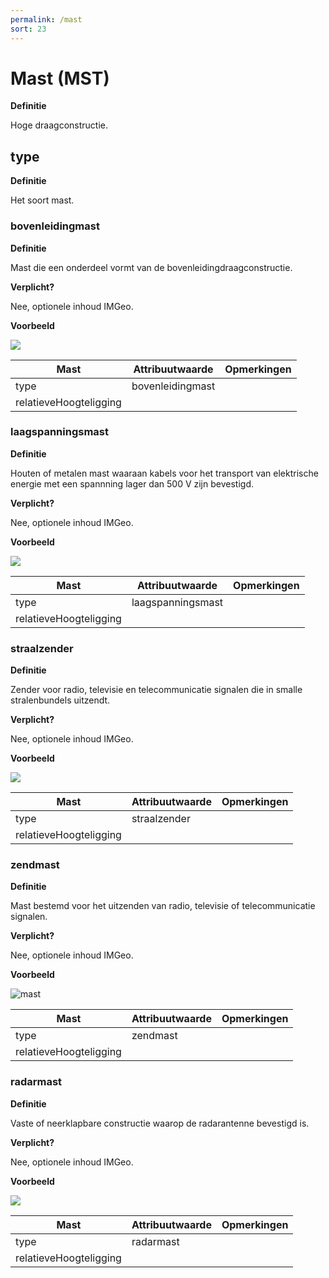 ```yaml
---
permalink: /mast
sort: 23
---
```


Mast (MST)
====

**Definitie**

Hoge draagconstructie.

type
----

**Definitie**

Het soort mast.

### bovenleidingmast

**Definitie**

Mast die een onderdeel vormt van de bovenleidingdraagconstructie.

**Verplicht?**

Nee, optionele inhoud IMGeo.

**Voorbeeld**

![](media/a96dc6ce696a3cd8ed00659be15d62ec.jpg)

| **Mast**               | **Attribuutwaarde** | **Opmerkingen** |
|------------------------|---------------------|-----------------|
| type                   | bovenleidingmast    |                 |
| relatieveHoogteligging |                     |                 |

### laagspanningsmast

**Definitie**

Houten of metalen mast waaraan kabels voor het transport van elektrische energie
met een spannning lager dan 500 V zijn bevestigd.

**Verplicht?**

Nee, optionele inhoud IMGeo.

**Voorbeeld**

![](media/ddafe3c4f81fd035d9ad5576cbaec41e.jpg)

| **Mast**               | **Attribuutwaarde** | **Opmerkingen** |
|------------------------|---------------------|-----------------|
| type                   | laagspanningsmast   |                 |
| relatieveHoogteligging |                     |                 |

### straalzender

**Definitie**

Zender voor radio, televisie en telecommunicatie signalen die in smalle
stralenbundels uitzendt.

**Verplicht?**

Nee, optionele inhoud IMGeo.

**Voorbeeld**

![](media/a936af736d2b11b77714b5f82f972b36.jpg)

| **Mast**               | **Attribuutwaarde** | **Opmerkingen** |
|------------------------|---------------------|-----------------|
| type                   | straalzender        |                 |
| relatieveHoogteligging |                     |                 |

### zendmast

**Definitie**

Mast bestemd voor het uitzenden van radio, televisie of telecommunicatie
signalen.

**Verplicht?**

Nee, optionele inhoud IMGeo.

**Voorbeeld**

![mast](media/9859ee79b1c53f482fac576bb187ce26.jpg)

| **Mast**               | **Attribuutwaarde** | **Opmerkingen** |
|------------------------|---------------------|-----------------|
| type                   | zendmast            |                 |
| relatieveHoogteligging |                     |                 |

### radarmast

**Definitie**

Vaste of neerklapbare constructie waarop de radarantenne bevestigd is.

**Verplicht?**

Nee, optionele inhoud IMGeo.

**Voorbeeld**

![](media/e35c08e13cd2c3661166eae536b6e56a.jpg)

| **Mast**               | **Attribuutwaarde** | **Opmerkingen** |
|------------------------|---------------------|-----------------|
| type                   | radarmast           |                 |
| relatieveHoogteligging |                     |                 |
